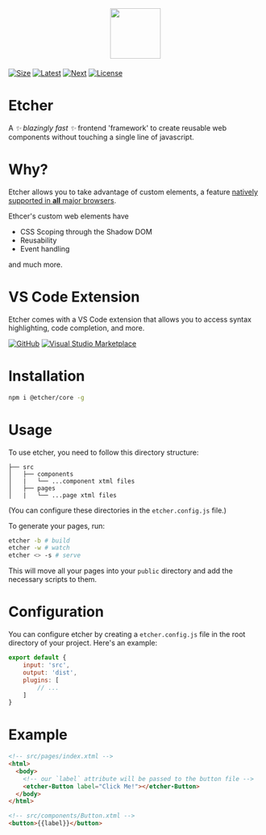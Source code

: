 <div align="center" style="margin-bottom: 20px">
  <img src="https://etcherjs.vercel.app/assets/etcher.png" width="100"/>
</div>

[size-img]: https://img.shields.io/bundlephobia/minzip/@etcher/core?color=d34ebb&style=for-the-badge
[latest-img]: https://img.shields.io/npm/v/@etcher/core/latest?color=d34ebb&label=latest&style=for-the-badge
[next-img]: https://img.shields.io/npm/v/@etcher/core/next?color=d34ebb&label=next&style=for-the-badge
[license-img]: https://img.shields.io/npm/l/@etcher/core?color=d34ebb&style=for-the-badge

[![Size][size-img]](https://bundlephobia.com/result?p=@etcher/core)
[![Latest][latest-img]](https://www.npmjs.com/package/@etcher/core)
[![Next][next-img]](https://www.npmjs.com/package/@etcher/core)
[![License][license-img]](https://github.com/etcherjs/etcher/tree/main/packages/core/LICENSE.md)

# Etcher
A *✨ blazingly fast ✨* frontend 'framework' to create reusable web components without touching a single line of javascript.

# Why?
Etcher allows you to take advantage of custom elements, a feature [natively supported in **all** major browsers](https://developer.mozilla.org/en-US/docs/Web/API/Window/customElements#browser_compatibility).

Ethcer's custom web elements have
- CSS Scoping through the Shadow DOM
- Reusability
- Event handling

and much more.

# VS Code Extension
Etcher comes with a VS Code extension that allows you to access syntax highlighting, code completion, and more.

[![GitHub](https://img.shields.io/badge/GitHub-d34ebb?style=for-the-badge)](https://github.com/etcherjs/etcher/tree/main/packages/vscode-etcher)
[![Visual Studio Marketplace](https://img.shields.io/badge/Marketplace-d34ebb?style=for-the-badge)](https://marketplace.visualstudio.com/items?itemName=TheCommieAxolotl.etcher-vscode)

# Installation
```bash
npm i @etcher/core -g
```

# Usage
To use etcher, you need to follow this directory structure:
```
├── src
│   ├── components
│   |   └── ...component xtml files
│   ├── pages
│   |   └── ...page xtml files
```

(You can configure these directories in the `etcher.config.js` file.)

To generate your pages, run:
```bash
etcher -b # build
etcher -w # watch
etcher <> -s # serve
```

This will move all your pages into your `public` directory and add the necessary scripts to them.

# Configuration
You can configure etcher by creating a `etcher.config.js` file in the root directory of your project. Here's an example:
```js
export default {
    input: 'src',
    output: 'dist',
    plugins: [
        // ...
    ]
}
```

# Example
```html
<!-- src/pages/index.xtml -->
<html>
  <body>
    <!-- our `label` attribute will be passed to the button file -->
    <etcher-Button label="Click Me!"></etcher-Button>
  </body>
</html>
```

```html
<!-- src/components/Button.xtml -->
<button>{{label}}</button>
```
